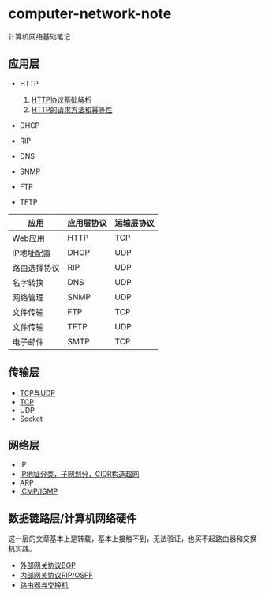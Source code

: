 # computer-network-note
计算机网络基础笔记
## 应用层
- HTTP
  1. [HTTP协议基础解析](https://github.com/orochiZhang/computer-network-note/blob/master/Applicationlayer/HTTP_data_structure.md)
  2. [HTTP的请求方法和幂等性](https://github.com/orochiZhang/computer-network-note/blob/master/Applicationlayer/HTTP_Method_Idempotent.md)

- DHCP
- RIP
- DNS
- SNMP
- FTP
- TFTP

应用 | 应用层协议 | 运输层协议
---|---|---
Web应用     | HTTP| TCP
IP地址配置  | DHCP| UDP
路由选择协议| RIP | UDP
名字转换    | DNS | UDP
网络管理    | SNMP| UDP
文件传输    | FTP | TCP
文件传输    | TFTP| UDP
电子邮件    | SMTP| TCP

## 传输层
- [TCP与UDP](https://github.com/orochiZhang/computer-network-note/blob/master/Transportlayer/TCP_and_UDP.md)
- [TCP](https://github.com/orochiZhang/computer-network-note/blob/master/Transportlayer/TCP.md)
- UDP
- Socket

## 网络层
- IP
- [IP地址分类，子网划分，CIDR构造超网](https://github.com/orochiZhang/computer-network-note/blob/master/Networklayer/IP_address.md)
- ARP
- [ICMP/IGMP](https://github.com/orochiZhang/computer-network-note/blob/master/Networklayer/ICMP_and_IGMP.md)

## 数据链路层/计算机网络硬件
这一层的文章基本上是转载，基本上接触不到，无法验证，也买不起路由器和交换机实践。
- [外部网关协议BGP](https://github.com/orochiZhang/computer-network-note/blob/master/DataLinkLayer/BGP.md)
- [内部网关协议RIP/OSPF](https://github.com/orochiZhang/computer-network-note/blob/master/DataLinkLayer/RIP_and_OSPF.md)
- [路由器与交换机](https://github.com/orochiZhang/computer-network-note/blob/master/DataLinkLayer/Router_and_Switch.md)

